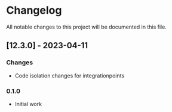 # Changelog
All notable changes to this project will be documented in this file.

## [12.3.0] - 2023-04-11
### Changes
- Code isolation changes for integrationpoints

### 0.1.0

- Initial work